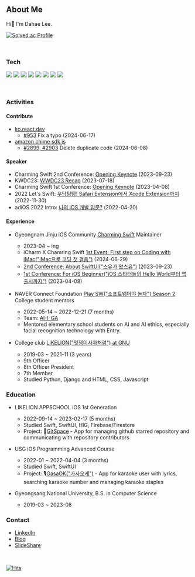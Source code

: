## About Me
Hi👋 I'm Dahae Lee.

[![Solved.ac Profile](http://mazassumnida.wtf/api/mini/generate_badge?boj=ss7ssy)](https://solved.ac/ss7ssy)


<br>


### Tech

<img src="https://img.shields.io/badge/HTML-E34F26?style=flat-square&logo=HTML5&logoColor=white"/> <img src="https://img.shields.io/badge/CSS-1572B6?style=flat-square&logo=CSS3&logoColor=white"/> 
<img src="https://img.shields.io/badge/JavaScript-F7DF1E?style=flat-square&logo=JavaScript&logoColor=black"/>
<img src="https://img.shields.io/badge/Django-092E20?style=flat-square&logo=Django&logoColor=white"/> 
<img src="https://img.shields.io/badge/Python-3776AB?style=flat-square&logo=Python&logoColor=white"/> 
<img src="https://img.shields.io/badge/iOS-000000?style=flat-square&logo=Apple&logoColor=white"/> <img src="https://img.shields.io/badge/Swift-F05138?style=flat-square&logo=swift&logoColor=white"/>
<img src="https://img.shields.io/badge/SwiftUI-0D0D0D?style=flat-square&logo=swift&logoColor=blue"/>

<!-- <img src="https://img.shields.io/badge/Xcode-147EFB?style=flat-square&logo=Xcode&logoColor=white"/> -->
<br> 

<!--
### Carrer
* Researcher at Information Science Lab, Department of Computer Science, Gyeongsang National University
  * 2024-03 ~ 2024-06
  * worked on 
-->

### Activities

#### Contribute
* [ko.react.dev](https://github.com/reactjs/ko.react.dev)
  * [#953](https://github.com/reactjs/ko.react.dev/pull/953) Fix a typo (2024-06-17)
* [amazon chime sdk js](https://github.com/aws/amazon-chime-sdk-js)
  * [#2899, #2903](https://github.com/reactjs/ko.react.dev/pull/953) Delete duplicate code (2024-06-08)

#### Speaker
* Charming Swift 2nd Conference: [Opening Keynote](https://youtu.be/sJmzj68pWmI?feature=shared) (2023-09-23)
* KWDC23: [WWDC23 Recap](https://youtu.be/g_O9_TWfzQM?feature=shared) (2023-07-18)
* Charming Swift 1st Conference: [Opening Keynote](https://www.youtube.com/watch?v=bVh5J51V_x0) (2023-04-08)
* 2022 Let's Swift: [우당탕탕! Safari Extension에서 Xcode Extension까지](https://www.youtube.com/watch?v=XDaaN9MLPvQ) (2022-11-30)
* adiOS 2022 Intro: [나의 iOS 개발 입문?](https://youtu.be/M678vw6qPrc?t=0s) (2022-04-20)

#### Experience
* Gyeongnam Jinju iOS Community [Charming Swift](https://www.instagram.com/charming_swift/?next=%2F) Maintainer
  * 2023-04 ~ ing
  * iCharm X Chamring Swift [1st Event: First step on Coding with iMac("iMac으로 코딩 첫 걸음")](https://festa.io/events/5316) (2024-06-29)
  * [2nd Conference: About SwiftUI("스유가 왔스유")](https://leeo75.notion.site/Charming-Swift-2-285708529b014b51b6d334e24b3f0b33?pvs=4) (2023-09-23)
  * [1st Conference: For iOS Beginner("iOS 스타터들의 Hello World부터 앱 출시까지")](https://leeo75.notion.site/Charming-Swift-1-3d67df5dbf3c443396fbecf2517b3308?pvs=4) (2023-04-08)
    
* NAVER Connect Foundation [Play SW("소프트웨어야 놀자") Season 2](https://www.playsw.or.kr/info) College student mentors
  * 2022-05-14 ~ 2022-12-21 (7 months)
  * Team: [AI-I-GA](https://www.instagram.com/ai_i_ga/?utm_source=ig_web_button_share_sheet&igshid=OGQ5ZDc2ODk2ZA==)
  * Mentored elementary school students on AI and AI ethics, especially facial recognition technology with Entry.
    
* College club [LIKELION("멋쟁이사자처럼") at GNU](https://www.instagram.com/likelion_gnu/)
  * 2019-03 ~ 2021-11 (3 years)
  * 9th Officer 
  * 8th Officer President 
  * 7th Member 
  * Studied Python, Django and HTML, CSS, Javascript

### Education
* LIKELION APPSCHOOL iOS 1st Generation
  * 2022-09-14 ~ 2023-02-17 (5 months)
  * Studied Swift, SwiftUI, HIG, Firebase/Firestore
  * Project: 🌌[GitSpace](https://apps.apple.com/kr/app/gitspace/id6446034470) - App for managing github starred repository and communicating with repository contributors
    
* USG iOS Programming Advanced Course
  * 2022-01 ~ 2022-04-04 (3 months)
  * Studied Swift, SwiftUI
  * Project: 🎙️[GasaOK("가사오케")](https://apps.apple.com/kr/app/%EA%B0%80%EC%82%AC%EC%98%A4%EC%BC%80/id1617004032) - App for karaoke user with lyrics, searching karaoke number and managing karaoke staples
    
* Gyeongsang National University, B.S. in Computer Science
  * 2019-03 ~ 2023-08 

 
### Contact
* [LinkedIn](https://www.linkedin.com/in/dahae-lee-256a18218/)
* [Blog](https://dadahae0320.tistory.com/)
* [SlideShare](https://www.slideshare.net/ssuser50a626/presentations)

<br>

[![Hits](https://hits.seeyoufarm.com/api/count/incr/badge.svg?url=https%3A%2F%2Fgithub.com%2Fdahae0320%2Fhit-counter&count_bg=%23F4E06D&title_bg=%23FF7396&icon=github.svg&icon_color=%23FFEDED&title=Views&edge_flat=false)](https://hits.seeyoufarm.com)
